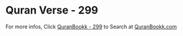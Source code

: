 # Quran Verse - 299 

For more infos, Click [QuranBookk - 299](https://www.quranbookk.com/quran/search?q=299) to Search at [QuranBookk.com](http://quranbookk.com/)